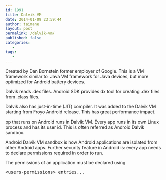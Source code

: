 ```yaml
---
id: 1991
title: Dalvik VM
date: 2014-01-09 23:59:44
author: taimane
layout: post
permalink: /dalvik-vm/
published: false
categories:
   -
tags:
   -
---
```

Created by Dan Bornstein former employer of Google. This is a VM framework similar to  Java VM framework for Java devices, but more optimized for Android battery devices.



Dalvik reads .dex files. Android SDK provides dx tool for creating .dex files from .class files.



Dalvik also has just-in-time (JIT) compiler. It was added to the Dalvik VM starting from Froyo Android release. This has great performance impact.



pp that runs on Android runs in Dalvik VM. Every app runs in its own Linux process and has its user id. This is often referred as Android Dalvik sandbox.



Android Dalvik VM sandbox is how Android applications are isolated from other Android apps. Further security feature in Android is: every app needs to declare permissions required in order to run.



The permissions of an application must be declared using

<pre>&lt;users-permissions&gt; entries...</pre>


